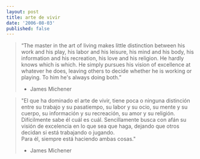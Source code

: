 ```yaml
---
layout: post
title: arte de vivir
date: '2006-08-03'
published: false
---
```


> “The master in the art of living makes little distinction between his work and his play, his labor and his leisure, his mind and his body, his information and his recreation, his love and his religion. He hardly knows which is which. He simply pursues his vision of excellence at whatever he does, leaving others to decide whether he is working or playing. To him he's always doing both.”  
> - James Michener

> "El que ha dominado el arte de vivir, tiene poca o ninguna distinción entre su trabajo y su pasatiempo, su labor y su ocio, su mente y su cuerpo, su información y su recreación, su amor y su religión. Difícilmente sabe él cuál es cuál. Sencillamente busca con afán su visión de excelencia en lo que sea que haga, dejando que otros decidan si está trabajando o jugando.  
> Para él, siempre está haciendo ambas cosas."  
> - James Michener

